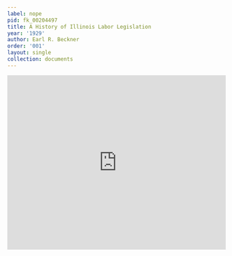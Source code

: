 ```yaml
---
label: nope
pid: fk_00204497
title: A History of Illinois Labor Legislation
year: '1929'
author: Earl R. Beckner
order: '001'
layout: single
collection: documents
---
```

<iframe src="https://northwestern.app.box.com/embed/s/44fteshw90yuetx3hqci1tmk3nuwij76?sortColumn=date&view=list" width="500" height="400" frameborder="0" allowfullscreen webkitallowfullscreen msallowfullscreen></iframe>
